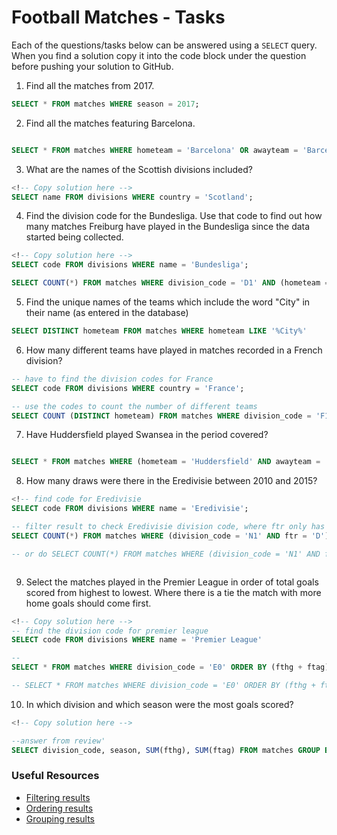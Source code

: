 # Football Matches - Tasks

Each of the questions/tasks below can be answered using a `SELECT` query. When you find a solution copy it into the code block under the question before pushing your solution to GitHub.

1) Find all the matches from 2017.

```sql
SELECT * FROM matches WHERE season = 2017;

```

2) Find all the matches featuring Barcelona.

```sql

SELECT * FROM matches WHERE hometeam = 'Barcelona' OR awayteam = 'Barcelona';

```

3) What are the names of the Scottish divisions included?

```sql
<!-- Copy solution here -->
SELECT name FROM divisions WHERE country = 'Scotland';

```

4) Find the division code for the Bundesliga. Use that code to find out how many matches Freiburg have played in the Bundesliga since the data started being collected.

```sql
<!-- Copy solution here -->
SELECT code FROM divisions WHERE name = 'Bundesliga';

SELECT COUNT(*) FROM matches WHERE division_code = 'D1' AND (hometeam = 'Freiburg' OR awayteam = 'Freiburg');


```

5) Find the unique names of the teams which include the word "City" in their name (as entered in the database)

```sql
SELECT DISTINCT hometeam FROM matches WHERE hometeam LIKE '%City%' 


```

6) How many different teams have played in matches recorded in a French division?

```sql
-- have to find the division codes for France
SELECT code FROM divisions WHERE country = 'France';

-- use the codes to count the number of different teams
SELECT COUNT (DISTINCT hometeam) FROM matches WHERE division_code = 'F1' OR division_code = 'F2';


```

7) Have Huddersfield played Swansea in the period covered?

```sql

SELECT * FROM matches WHERE (hometeam = 'Huddersfield' AND awayteam = 'Swansea') OR (hometeam = 'Swansea' AND awayteam = 'Huddersfield');


```

8) How many draws were there in the Eredivisie between 2010 and 2015?

```sql
<!-- find code for Eredivisie
SELECT code FROM divisions WHERE name = 'Eredivisie';

-- filter result to check Eredivisie division code, where ftr only has draws and season is between 2010 and 2015
SELECT COUNT(*) FROM matches WHERE (division_code = 'N1' AND ftr = 'D') AND (season >= 2010 AND season <= 2015); 

-- or do SELECT COUNT(*) FROM matches WHERE (division_code = 'N1' AND ftr = 'D') AND (season BETWEEN 2010 AND 2015);



```

9) Select the matches played in the Premier League in order of total goals scored from highest to lowest. Where there is a tie the match with more home goals should come first.

```sql
<!-- Copy solution here -->
-- find the division code for premier league
SELECT code FROM divisions WHERE name = 'Premier League'

--
SELECT * FROM matches WHERE division_code = 'E0' ORDER BY (fthg + ftag) DESC;

-- SELECT * FROM matches WHERE division_code = 'E0' ORDER BY (fthg + ftag) fthg DESC;
```

10) In which division and which season were the most goals scored?

```sql
<!-- Copy solution here -->

--answer from review'
SELECT division_code, season, SUM(fthg), SUM(ftag) FROM matches GROUP BY division_code, season ORDER BY SUM(fthg) + SUM(ftag) DESC LIMIT 1;

```

### Useful Resources

- [Filtering results](https://www.w3schools.com/sql/sql_where.asp)
- [Ordering results](https://www.w3schools.com/sql/sql_orderby.asp)
- [Grouping results](https://www.w3schools.com/sql/sql_groupby.asp)